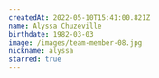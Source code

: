 ```yaml
---
createdAt: 2022-05-10T15:41:00.821Z
name: Alyssa Chuzeville
birthdate: 1982-03-03
image: /images/team-member-08.jpg
nickname: alyssa
starred: true
---
```

